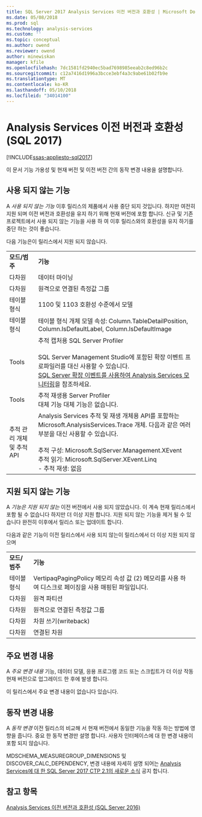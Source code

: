 ```yaml
---
title: SQL Server 2017 Analysis Services 이전 버전과 호환성 | Microsoft Docs
ms.date: 05/08/2018
ms.prod: sql
ms.technology: analysis-services
ms.custom: ''
ms.topic: conceptual
ms.author: owend
ms.reviewer: owend
author: minewiskan
manager: kfile
ms.openlocfilehash: 7dc1581fd2940ec5bad7698985eeab2c8ed96b2c
ms.sourcegitcommit: c12a7416d1996a3bcce3ebf4a3c9abe61b02fb9e
ms.translationtype: MT
ms.contentlocale: ko-KR
ms.lasthandoff: 05/10/2018
ms.locfileid: "34014100"
---
```

# <a name="analysis-services-backward-compatibility-sql-2017"></a>Analysis Services 이전 버전과 호환성 (SQL 2017)
[!INCLUDE[ssas-appliesto-sql2017](../includes/ssas-appliesto-sql2017.md)]

이 문서 기능 가용성 및 현재 버전 및 이전 버전 간의 동작 변경 내용을 설명합니다.

## <a name="deprecated-features"></a>사용 되지 않는 기능
A *사용 되지 않는 기능* 이후 릴리스의 제품에서 사용 중단 되지 것입니다. 하지만 여전히 지원 되며 이전 버전과 호환성을 유지 하기 위해 현재 버전에 포함 합니다. 신규 및 기존 프로젝트에서 사용 되지 않는 기능을 사용 하 여 이후 릴리스와의 호환성을 유지 하기를 중단 하는 것이 좋습니다.

다음 기능은이 릴리스에서 지원 되지 않습니다.
  
|||  
|-|-|  
|**모드/범주**|**기능**|
|다차원|데이터 마이닝|
|다차원|원격으로 연결된 측정값 그룹|
|테이블 형식|1100 및 1103 호환성 수준에서 모델|
|테이블 형식|테이블 형식 개체 모델 속성: Column.TableDetailPosition, Column.IsDefaultLabel, Column.IsDefaultImage|
|Tools|추적 캡처용 SQL Server Profiler<br /><br /> SQL Server Management Studio에 포함된 확장 이벤트 프로파일러를 대신 사용할 수 있습니다.  <br /> [SQL Server 확장 이벤트를 사용하여 Analysis Services 모니터링](../analysis-services/instances/monitor-analysis-services-with-sql-server-extended-events.md)을 참조하세요.|  
|Tools|추적 재생용 Server Profiler <br />대체 기능 대체 기능은 없습니다.|  
|추적 관리 개체 및 추적 API|Analysis Services 추적 및 재생 개체용 API를 포함하는 Microsoft.AnalysisServices.Trace 개체. 다음과 같은 여러 부분을 대신 사용할 수 있습니다.<br /><br /> 추적 구성: Microsoft.SqlServer.Management.XEvent<br />추적 읽기: Microsoft.SqlServer.XEvent.Linq<br />-   추적 재생: 없음|  


## <a name="discontinued-features"></a>지원 되지 않는 기능
A *기능은 지원 되지 않는* 이전 버전에서 사용 되지 않았습니다. 이 계속 현재 릴리스에서 포함 될 수 없습니다 하지만 더 이상 지원 합니다. 지원 되지 않는 기능을 제거 될 수 있습니다 완전히 이후에서 릴리스 또는 업데이트 합니다.

다음과 같은 기능이 이전 릴리스에서 사용 되지 않는이 릴리스에서 더 이상 지원 되지 않으며
  
|||  
|-|-|  
|**모드/범주**|**기능**|  
|테이블 형식|VertipaqPagingPolicy 메모리 속성 값 (2) 메모리를 사용 하 여 디스크로 페이징을 사용 매핑된 파일입니다.|
|다차원|원격 파티션|  
|다차원|원격으로 연결된 측정값 그룹|  
|다차원|차원 쓰기(writeback)|  
|다차원|연결된 차원|


## <a name="breaking-changes"></a>주요 변경 내용
A *주요 변경 내용* 기능, 데이터 모델, 응용 프로그램 코드 또는 스크립트가 더 이상 작동 현재 버전으로 업그레이드 한 후에 발생 합니다.

이 릴리스에서 주요 변경 내용이 없습니다 있습니다.

## <a name="behavior-changes"></a>동작 변경 내용
A *동작 변경* 이전 릴리스의 비교해 서 현재 버전에서 동일한 기능을 작동 하는 방법에 영향을 줍니다. 중요 한 동작 변경만 설명 합니다. 사용자 인터페이스에 대 한 변경 내용이 포함 되지 않습니다.

MDSCHEMA_MEASUREGROUP_DIMENSIONS 및 DISCOVER_CALC_DEPENDENCY, 변경 내용에 자세히 설명 되어는 [Analysis Services에 대 한 SQL Server 2017 CTP 2.1의 새로운 소식](https://blogs.msdn.microsoft.com/analysisservices/2017/05/18/whats-new-in-sql-server-2017-ctp-2-1-for-analysis-services/) 공지 합니다.


## <a name="see-also"></a>참고 항목
[Analysis Services 이전 버전과 호환성 (SQL Server 2016)](analysis-services-backward-compatibility.md)
